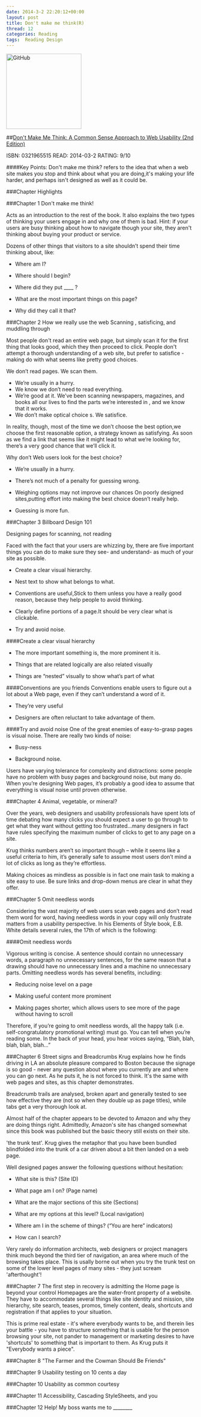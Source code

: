 ```yaml
---
date: 2014-3-2 22:20:12+00:00
layout: post
title: Don't make me think(R)
thread: 12
categories: Reading
tags:  Reading Design
---
```


<img src="http://media-cache-ec0.pinimg.com/736x/6b/9a/bd/6b9abd3db65f8d000b68662cd5876796.jpg" alt="GitHub" title="GitHub,Social Coding" width="200" />

##[Don't Make Me Think: A Common Sense Approach to Web Usability (2nd Edition)](http://www.amazon.com/Dont-Make-Think-Revisited-Usability/dp/0321965515/ref=sr_1_1?ie=UTF8&qid=1394328375&sr=8-1&keywords=don%27t+make+me+think)

ISBN: 0321965515 READ: 2014-03-2 RATING: 9/10


####Key Points:
Don't make me think? refers to the idea that when a web site makes you stop and think about what you are doing,it's making your life harder, and perhaps isn't designed as well as it could be.

###Chapter Highlights

###Chapter 1 Don't make me think!

Acts as an introduction to the rest of the book. It also explains the two types of thinking your users engage in and why one of them is bad.
Hint: if your users are busy thinking about how to navigate though your site, they aren't thinking about buying your product or service.

Dozens of other things that visitors to a site shouldn’t spend their time
thinking about, like:

* Where am I?

* Where should I begin?

* Where did they put ____ ?

* What are the most important things on this page?

* Why did they call it that?

###Chapter 2 How we really use the web
Scanning , satisficing, and muddling through

Most people don't read an entire web page, but simply scan it for the first thing that looks good, which they then proceed to click. People don't attempt a thorough understanding of a web site, but prefer to satisfice - making do with what seems like pretty good choices.

We don’t read pages. We scan them.

* We’re usually in a hurry.
* We know we don’t need to read everything.
* We’re good at it. We’ve been scanning newspapers, magazines, and books all our lives to find the parts we’re interested in , and we know that it works.
* We don’t make optical choice s. We satisfice.


In reality, though, most of the time we don’t choose the best option,we choose the first reasonable option, a strategy known as satisfying. As soon as we find a link that seems like it might lead to what we’re looking for, there’s a
very good chance that we’ll click it.

Why don’t Web users look for the best choice?

* We’re usually in a hurry.

* There’s not much of a penalty for guessing wrong.

* Weighing options may not improve our chances On poorly designed sites,putting effort into making the best choice doesn’t really help.

* Guessing is more fun.



###Chapter 3 Billboard Design 101

Designing pages for scanning, not reading

Faced with the fact that your users are whizzing by, there are five
important things you can do to make sure they see- and understand- as
much of your site as possible.

* Create a clear visual hierarchy.

* Nest text to show what belongs to what.

* Conventions are useful,Stick to them unless you have a really good reason, because they help people to avoid thinking.

* Clearly define portions of a page.It should be very clear what is clickable.

* Try and avoid noise.

####Create a clear visual hierarchy

* The more important something is, the more prominent it is.

* Things that are related logically are also related visually

* Things are “nested” visually to show what’s part of what

####Conventions are you friends
Conventions enable users to figure out a lot about a Web page, even if they
can’t understand a word of it.

* They’re very useful

* Designers are often reluctant to take advantage of them.

####Try and avoid noise
One of the great enemies of easy-to-grasp pages is visual noise. There are
really two kinds of noise:

* Busy-ness

* Background noise.

Users have varying tolerance for complexity and distractions: some people
have no problem with busy pages and background noise, but many do.
When you’re designing Web pages, it’s probably a good idea to assume
that everything is visual noise until proven otherwise.

###Chapter 4 Animal, vegetable, or mineral?

Over the years, web designers and usability professionals have spent lots of time debating
how many clicks you should expect a user to go through to get what they want without getting too frustrated…many designers in fact have rules specifying the maximum number of clicks to get to any page on a site.

Krug thinks numbers aren’t so important though – while it seems like a useful criteria to him, it’s generally safe to assume most users don’t mind a lot of clicks as long as they’re effortless.

Making choices as mindless as possible is in fact one main task to making a site easy to use. Be sure links and drop-down menus are clear in what they offer.


###Chapter 5 Omit needless words

Considering the vast majority of web users scan web pages and don’t read them word for word, having needless words in your copy will only frustrate matters from a usability perspective.
In his Elements of Style book, E.B. White details several rules, the 17th of which is the following:

####Omit needless words

Vigorous writing is concise. A sentence should contain no unnecessary words, a paragraph no unnecessary sentences, for the same reason that a drawing should have no unnecessary lines and a machine no unnecessary parts.
Omitting needless words has several benefits, including:

   * Reducing noise level on a page

   * Making useful content more prominent

   * Making pages shorter, which allows users to see more of the page without having to scroll

Therefore, if you’re going to omit needless words, all the happy talk (i.e. self-congratulatory promotional writing) must go. You can tell when you’re reading some. In the back of your head, you hear voices saying, “Blah, blah, blah, blah, blah…”


###Chapter 6 Street signs and Breadcrumbs
Krug explains how he finds driving in LA an absolute pleasure compared to Boston because the signage is so good - never any question about where you currently are and where you can go next. As he puts it, he is not forced to think. It's the same with web pages and sites, as this chapter demonstrates.

Breadcrumb trails are analysed, broken apart and generally tested to see how effective they are (not so when they double up as page titles), while tabs get a very thorough look at.

Almost half of the chapter appears to be devoted to Amazon and why they are doing things right. Admittedly, Amazon's site has changed somewhat since this book was published but the basic theory still exists on their site.

'the trunk test'. Krug gives the metaphor that you have been bundled blindfolded into the trunk of a car driven about a bit then landed on a web page.

Well designed pages answer the following questions without hesitation:

   * What site is this? (Site ID)

   * What page am I on? (Page name)

   * What are the major sections of this site (Sections)

   * What are my options at this level? (Local navigation)

   * Where am I in the scheme of things? (“You are here” indicators)

   * How can I search?

Very rarely do information architects, web designers or project managers think much beyond the third tier of navigation, an area where much of the browsing takes place. This is usally borne out when you try the trunk test on some of the lower level pages of many sites - they just scream 'afterthought'!

###Chapter 7 The first step in recovery is admitting the Home page is beyond your control
Homepages are the water-front property of a website. They have to accommodate several things like site identity and mission, site hierarchy, site search, teases, promos, timely content, deals, shortcuts and registration if that applies to your situation.

This is prime real estate - it's where everybody wants to be, and therein lies your battle - you have to structure something that is usable for the person browsing your site, not pander to management or marketing desires to have 'shortcuts' to something that is important to them. As Krug puts it "Everybody wants a piece".


###Chapter 8 "The Farmer and the Cowman Should Be Friends"

###Chapter 9 Usability testing on 10 cents a day

###Chapter 10 Usability as common courtesy

###Chapter 11 Accessibility, Cascading StyleSheets, and you

###Chapter 12 Help! My boss wants me to ________
